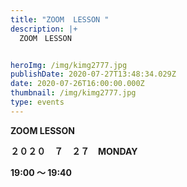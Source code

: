 ```yaml
---
title: "ZOOM  LESSON "
description: |+
  ZOOM　LESSON


heroImg: /img/kimg2777.jpg
publishDate: 2020-07-27T13:48:34.029Z
date: 2020-07-26T16:00:00.000Z
thumbnail: /img/kimg2777.jpg
type: events
---
```

**ZOOM LESSON**

**２０２０　７　２７　MONDAY**

**19:00 ～ 19:40**